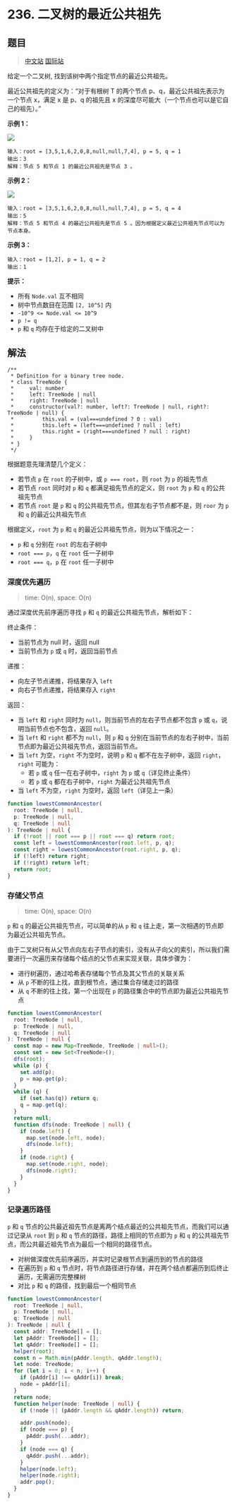 # 236. 二叉树的最近公共祖先

## 题目

> [中文站](https://leetcode-cn.com/problems/lowest-common-ancestor-of-a-binary-tree/) [国际站](https://leetcode.com/problems/lowest-common-ancestor-of-a-binary-tree/)

给定一个二叉树, 找到该树中两个指定节点的最近公共祖先。

最近公共祖先的定义为：“对于有根树 T 的两个节点 p、q，最近公共祖先表示为一个节点 x，满足 x 是 p、q 的祖先且 x 的深度尽可能大（一个节点也可以是它自己的祖先）。”

**示例 1：**

![](https://youyas-cos-1254423828.cos.ap-guangzhou.myqcloud.com/images/leetcode-solution/leetcode_236_image_1.png)

```
输入：root = [3,5,1,6,2,0,8,null,null,7,4], p = 5, q = 1
输出：3
解释：节点 5 和节点 1 的最近公共祖先是节点 3 。
```

**示例 2：**

![](https://youyas-cos-1254423828.cos.ap-guangzhou.myqcloud.com/images/leetcode-solution/leetcode_236_image_1.png)

```
输入：root = [3,5,1,6,2,0,8,null,null,7,4], p = 5, q = 4
输出：5
解释：节点 5 和节点 4 的最近公共祖先是节点 5 。因为根据定义最近公共祖先节点可以为节点本身。
```

**示例 3：**

```
输入：root = [1,2], p = 1, q = 2
输出：1
```

**提示：**

- 所有 `Node.val` 互不相同
- 树中节点数目在范围 `[2, 10^5]` 内
- `-10^9 <= Node.val <= 10^9`
- `p != q`
- `p` 和 `q` 均存在于给定的二叉树中

## 解法

```
/**
 * Definition for a binary tree node.
 * class TreeNode {
 *     val: number
 *     left: TreeNode | null
 *     right: TreeNode | null
 *     constructor(val?: number, left?: TreeNode | null, right?: TreeNode | null) {
 *         this.val = (val===undefined ? 0 : val)
 *         this.left = (left===undefined ? null : left)
 *         this.right = (right===undefined ? null : right)
 *     }
 * }
 */
```

根据题意先理清楚几个定义：

- 若节点 `p` 在 `root` 的子树中，或 `p === root`，则 `root` 为 `p` 的祖先节点
- 若节点 `root` 同时对 `p` 和 `q` 都满足祖先节点的定义，则 `root` 为 `p` 和 `q` 的公共祖先节点
- 若节点 `root` 是 `p` 和 `q` 的公共祖先节点，但其左右子节点都不是，则 `roor` 为 `p` 和 `q` 的最近公共祖先节点

根据定义，`root` 为 `p` 和 `q` 的最近公共祖先节点，则为以下情况之一：

- `p` 和 `q` 分别在 `root` 的左右子树中
- `root === p`，`q` 在 `root` 任一子树中
- `root === q`，`p` 在 `root` 任一子树中

### 深度优先遍历

> time: O(n), space: O(n)

通过深度优先前序遍历寻找 `p` 和 `q` 的最近公共祖先节点，解析如下：

终止条件：

- 当前节点为 null 时，返回 null
- 当前节点为 `p` 或 `q` 时，返回当前节点

递推：

- 向左子节点递推，将结果存入 `left`
- 向右子节点递推，将结果存入 `right`

返回：

- 当 `left` 和 `right` 同时为 `null`，则当前节点的左右子节点都不包含 `p` 或 `q`，说明当前节点也不包含，返回 `null`。
- 当 `left` 和 `right` 都不为 `null`，则 `p` 和 `q` 分别在当前节点的左右子树中，当前节点即为最近公共祖先节点，返回当前节点。
- 当 `left` 为空，`right` 不为空时，说明 `p` 和 `q` 都不在左子树中，返回 `right`，`right` 可能为：
  - 若 `p` 或 `q` 任一在右子树中，`right` 为 `p` 或 `q`（详见终止条件）
  - 若 `p` 或 `q` 都在右子树中，`right` 为最近公共祖先节点
- 当 `left` 不为空，`right` 为空时，返回 `left`（详见上一条）

```typescript
function lowestCommonAncestor(
  root: TreeNode | null,
  p: TreeNode | null,
  q: TreeNode | null
): TreeNode | null {
  if (!root || root === p || root === q) return root;
  const left = lowestCommonAncestor(root.left, p, q);
  const right = lowestCommonAncestor(root.right, p, q);
  if (!left) return right;
  if (!right) return left;
  return root;
}
```

### 存储父节点

> time: O(n), space: O(n)

`p` 和 `q` 的最近公共祖先节点，可以简单的从 `p` 和 `q` 往上走，第一次相遇的节点即为最近公共祖先节点。

由于二叉树只有从父节点向左右子节点的索引，没有从子向父的索引，所以我们需要进行一次遍历来存储每个结点的父节点来实现关联，具体步骤为：

- 进行树遍历，通过哈希表存储每个节点及其父节点的关联关系
- 从 `p` 不断的往上找，直到根节点，通过集合存储走过的路径
- 从 `q` 不断的往上找，第一个出现在 `p` 的路径集合中的节点即为最近公共祖先节点

```typescript
function lowestCommonAncestor(
  root: TreeNode | null,
  p: TreeNode | null,
  q: TreeNode | null
): TreeNode | null {
  const map = new Map<TreeNode, TreeNode | null>();
  const set = new Set<TreeNode>();
  dfs(root);
  while (p) {
    set.add(p);
    p = map.get(p);
  }
  while (q) {
    if (set.has(q)) return q;
    q = map.get(q);
  }
  return null;
  function dfs(node: TreeNode | null) {
    if (node.left) {
      map.set(node.left, node);
      dfs(node.left);
    }
    if (node.right) {
      map.set(node.right, node);
      dfs(node.right);
    }
  }
}
```

### 记录遍历路径

`p` 和 `q` 节点的公共最近祖先节点是离两个结点最近的公共祖先节点，而我们可以通过记录从 `root` 到 `p` 和 `q` 节点的路径，路径上相同的节点即为 `p` 和 `q` 的公共祖先节点，而公共最近祖先节点为最后一个相同的路径节点。

- 对树做深度优先前序遍历，并实时记录根节点到遍历到的节点的路径
- 在遍历到 `p` 和 `q` 节点时，将节点路径进行存储，并在两个结点都遍历到后终止遍历，无需遍历完整棵树
- 对比 `p` 和 `q` 的路径，找到最后一个相同节点

```typescript
function lowestCommonAncestor(
  root: TreeNode | null,
  p: TreeNode | null,
  q: TreeNode | null
): TreeNode | null {
  const addr: TreeNode[] = [];
  let pAddr: TreeNode[] = [];
  let qAddr: TreeNode[] = [];
  helper(root);
  const n = Math.min(pAddr.length, qAddr.length);
  let node: TreeNode;
  for (let i = 0; i < n; i++) {
    if (pAddr[i] !== qAddr[i]) break;
    node = pAddr[i];
  }
  return node;
  function helper(node: TreeNode | null) {
    if (!node || (pAddr.length && qAddr.length)) return;

    addr.push(node);
    if (node === p) {
      pAddr.push(...addr);
    }
    if (node === q) {
      qAddr.push(...addr);
    }
    helper(node.left);
    helper(node.right);
    addr.pop();
  }
}
```